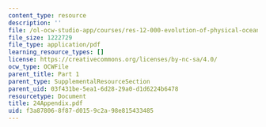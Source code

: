 ```yaml
---
content_type: resource
description: ''
file: /ol-ocw-studio-app/courses/res-12-000-evolution-of-physical-oceanography-spring-2007/f3a878068f87d0159c2a98e815433485_24Appendix.pdf
file_size: 1222729
file_type: application/pdf
learning_resource_types: []
license: https://creativecommons.org/licenses/by-nc-sa/4.0/
ocw_type: OCWFile
parent_title: Part 1
parent_type: SupplementalResourceSection
parent_uid: 03f431be-5ea1-6d28-29a0-d1d6224b6478
resourcetype: Document
title: 24Appendix.pdf
uid: f3a87806-8f87-d015-9c2a-98e815433485
---
```

